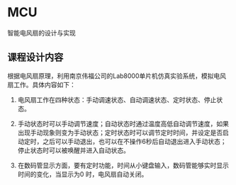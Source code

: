 # MCU
智能电风扇的设计与实现

## 课程设计内容

根据电风扇原理，利用南京伟福公司的Lab8000单片机仿真实验系统，模拟电风扇工作。具体内容如下： 

1. 电风扇工作在四种状态：手动调速状态、自动调速状态、定时状态、停止状态。

2. 手动状态时可以手动调节速度；自动状态时通过温度高低自动调节速度，如果出现手动现象则变为手动状态；定时状态时可以调节定时时间，并设定是否启动定时，之后可以手动退出，也可以在不操作6秒后自动退出进入手动状态；停止状态时可以被唤醒并进入自动状态。

3. 在数码管显示方面，要有定时功能，时间从小键盘输入，数码管能够实时显示时间的变化，当显示为0 时，电风扇自动关闭。
